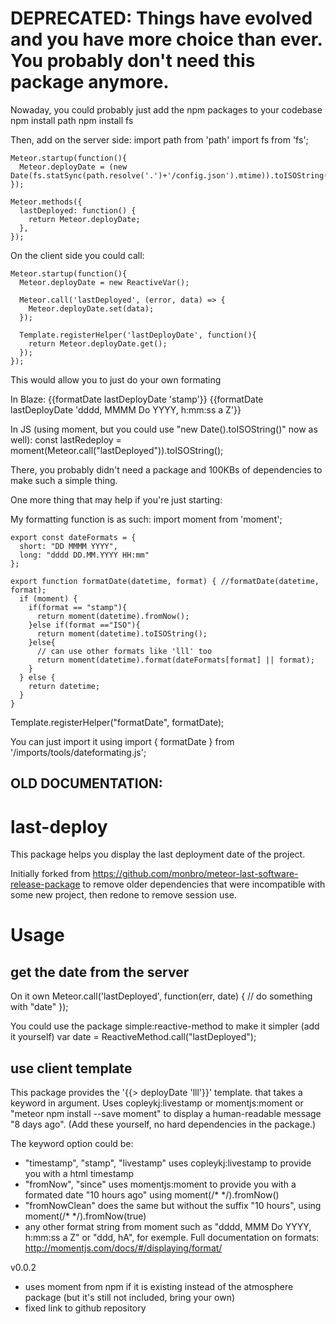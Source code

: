DEPRECATED: Things have evolved and you have more choice than ever. You probably don't need this package anymore.
====================================


Nowaday, you could probably just add the npm packages to your codebase
npm install path
npm install fs

Then, add on the server side:
    import path from 'path'
    import fs from 'fs';

    Meteor.startup(function(){
      Meteor.deployDate = (new Date(fs.statSync(path.resolve('.')+'/config.json').mtime)).toISOString();
    });

    Meteor.methods({
      lastDeployed: function() {
        return Meteor.deployDate;
      },
    });

On the client side you could call:

    Meteor.startup(function(){
      Meteor.deployDate = new ReactiveVar();

      Meteor.call('lastDeployed', (error, data) => {
        Meteor.deployDate.set(data);
      });

      Template.registerHelper('lastDeployDate', function(){
        return Meteor.deployDate.get();
      });
    });

This would allow you to just do your own formating

In Blaze:
    {{formatDate lastDeployDate 'stamp'}}
    {{formatDate lastDeployDate 'dddd, MMMM Do YYYY, h:mm:ss a Z'}}



In JS (using moment, but you could use "new Date().toISOString()" now as well):
    const lastRedeploy = moment(Meteor.call("lastDeployed")).toISOString();


There, you probably didn't need a package and 100KBs of dependencies to make such a simple thing.


One more thing that may help if you're just starting:

My formatting function is as such:
    import moment from 'moment';

    export const dateFormats = {
      short: "DD MMMM YYYY",
      long: "dddd DD.MM.YYYY HH:mm"
    };

    export function formatDate(datetime, format) { //formatDate(datetime, format);
      if (moment) {
        if(format == "stamp"){
          return moment(datetime).fromNow();
        }else if(format =="ISO"){
          return moment(datetime).toISOString();
        }else{
          // can use other formats like 'lll' too
          return moment(datetime).format(dateFormats[format] || format);
        }
      } else {
        return datetime;
      }
    }

  Template.registerHelper("formatDate", formatDate);

You can just import it using
    import { formatDate } from '/imports/tools/dateformating.js';






OLD DOCUMENTATION:
------------------------------------

last-deploy
====================================

This package helps you display the last deployment date of the project.

Initially forked from https://github.com/monbro/meteor-last-software-release-package to remove older dependencies that were incompatible with some new project, then redone to remove session use.



# Usage
## get the date from the server
On it own
    Meteor.call('lastDeployed', function(err, date) {
      // do something with "date"
    });

You could use the package simple:reactive-method to make it simpler (add it yourself)
    var date = ReactiveMethod.call("lastDeployed");

## use client template
This package provides the '{{> deployDate 'lll'}}' template. that takes a keyword in argument. Uses copleykj:livestamp or momentjs:moment or "meteor npm install --save moment" to display a human-readable message "8 days ago". (Add these yourself, no hard dependencies in the package.)

The keyword option could be:
- "timestamp", "stamp", "livestamp" uses copleykj:livestamp to provide you with a html timestamp
- "fromNow", "since" uses momentjs:moment to provide you with a formated date "10 hours ago" using moment(/* */).fromNow()
- "fromNowClean" does the same but without the suffix "10 hours", using moment(/* */).fromNow(true)
- any other format string from moment such as "dddd, MMM Do YYYY, h:mm:ss a Z" or "ddd, hA", for exemple. Full documentation on formats: http://momentjs.com/docs/#/displaying/format/


v0.0.2
- uses moment from npm if it is existing instead of the atmosphere package (but it's still not included, bring your own)
- fixed link to github repository
